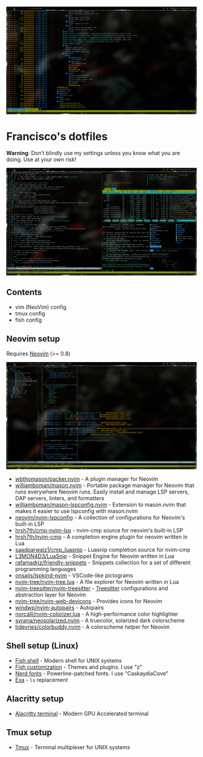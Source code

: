![fish screenshot](./pictures/screenshot-fish.png)

# Francisco's dotfiles

**Warning**: Don’t blindly use my settings unless you know what you are doing. Use at your own risk!

![tmux screenshot](./pictures/screenshot-tmux.png)

## Contents

- vim (NeoVim) config
- tmux config
- fish config

## Neovim setup

Requires [Neovim](https://neovim.io/) (>= 0.8)

![neovim screenshot](./pictures/screenshot-neovim.png)

- [wbthomason/packer.nvim](https://github.com/wbthomason/packer.nvim) - A plugin manager for Neovim
- [williamboman/mason.nvim](https://github.com/williamboman/mason.nvim) - Portable package manager for Neovim that runs everywhere Neovim runs. Easily install and manage LSP servers, DAP servers, linters, and formatters
- [williamboman/mason-lspconfig.nvim](https://github.com/williamboman/mason-lspconfig.nvim) - Extension to mason.nvim that makes it easier to use lspconfig with mason.nvim
- [neovim/nvim-lspconfig](https://github.com/neovim/nvim-lspconfig) - A collection of configurations for Neovim's built-in LSP
- [hrsh7th/cmp-nvim-lsp](https://github.com/hrsh7th/cmp-nvim-lsp) - nvim-cmp source for neovim's built-in LSP
- [hrsh7th/nvim-cmp](https://github.com/hrsh7th/nvim-cmp) - A completion engine plugin for neovim written in Lua
- [saadparwaiz1/cmp_luasnip](github.com/saadparwaiz1/cmp_luasnip) - Luasnip completion source for nvim-cmp
- [L3MON4D3/LuaSnip](https://github.com/L3MON4D3/LuaSnip) - Snippet Engine for Neovim written in Lua
- [rafamadriz/friendly-snippets](github.com/rafamadriz/friendly-snippets) - Snippets collection for a set of different programming languages
- [onsails/lspkind-nvim](https://github.com/onsails/lspkind-nvim) - VSCode-like pictograms
- [nvim-tree/nvim-tree.lua](github.com/nvim-tree/nvim-tree.lua) - A file explorer for Neovim written in Lua
- [nvim-treesitter/nvim-treesitter](https://github.com/nvim-treesitter/nvim-treesitter) - [Treesitter](https://github.com/tree-sitter/tree-sitter) configurations and abstraction layer for Neovim
- [nvim-tree/nvim-web-devicons](github.com/nvim-tree/nvim-web-devicons) - Provides icons for Neovim
- [windwp/nvim-autopairs](https://github.com/windwp/nvim-autopairs) - Autopairs
- [norcalli/nvim-colorizer.lua](https://github.com/norcalli/nvim-colorizer.lua) - A high-performance color highlighter
- [svrana/neosolarized.nvim](https://github.com/svrana/neosolarized.nvim) - A truecolor, solarized dark colorscheme
- [tjdevries/colorbuddy.nvim](github.com/tjdevries/colorbuddy.nvim) - A colorscheme helper for Neovim

## Shell setup (Linux)

- [Fish shell](https://fishshell.com/) - Modern shell for UNIX systems
- [Fish customization](github.com/oh-my-fish/oh-my-fish) - Themes and plugins. I use "z"
- [Nerd fonts](https://github.com/ryanoasis/nerd-fonts) - Powerline-patched fonts. I use "CaskaydiaCove"
- [Exa](https://the.exa.website/) - `ls` replacement

## Alacritty setup

- [Alacritty terminal](https://alacritty.org/) - Modern GPU Accelerated terminal

## Tmux setup
- [Tmux](https://en.wikipedia.org/wiki/Tmux) - Terminal multiplexer for UNIX systems
